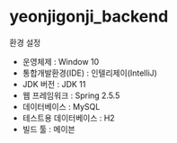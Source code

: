 # yeonjigonji_backend

환경 설정
- 운영체제 : Window 10
- 통합개발환경(IDE) : 인텔리제이(IntelliJ)
- JDK 버전 : JDK 11
- 웹 프레임워크 : Spring 2.5.5
- 데이터베이스 : MySQL
- 테스트용 데이터베이스 : H2
- 빌드 툴 : 메이븐
